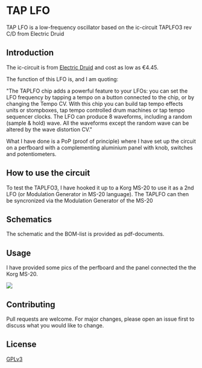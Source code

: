 # TAP LFO
TAP LFO is a low-frequency oscillator based on the ic-circuit TAPLFO3 rev C/D from Electric Druid

## Introduction
The ic-circuit is from [Electric Druid](https://electricdruid.net/product/taplfo3/) and cost as low as €4.45.

The function of this LFO is, and I am quoting:

"The TAPLFO chip adds a powerful feature to your LFOs: you can set the LFO frequency by tapping a tempo on a button connected to the chip, or by changing the Tempo CV. With this chip you can build tap tempo effects units or stompboxes, tap tempo controlled drum machines or tap tempo sequencer clocks.
The LFO can produce 8 waveforms, including a random (sample & hold) wave. All the waveforms except the random wave can be altered by the wave distortion CV."

What I have done is a PoP (proof of principle) where I have set up the circuit on a perfboard with a complementing aluminium panel with knob, switches and potentiometers.

## How to use the circuit
To test the TAPLFO3, I have hooked it up to a Korg MS-20 to use it as a 2nd LFO (or Modulation Generator in MS-20 language). The TAPLFO can then be syncronized via the Modulation Generator of the MS-20

## Schematics
The schematic and the BOM-list is provided as pdf-documents.

## Usage
I have provided some pics of the perfboard and the panel connected the the Korg MS-20.

![](MIDI_Keyboard/res/Screen_Dump.png)

## Contributing
Pull requests are welcome. For major changes, please open an issue first
to discuss what you would like to change.

## License
[GPLv3](https://www.gnu.org/licenses/gpl-3.0.en.html)
